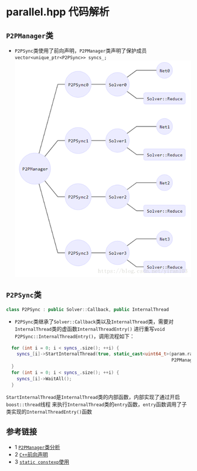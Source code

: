 # parallel.hpp 代码解析

## `P2PManager`类
* `P2PSync`类使用了前向声明，`P2PManager`类声明了保护成员`vector<unique_ptr<P2PSync>> syncs_;`
![](../../docs/tutorial/include/caffe/P2PManager架构.png)
## `P2PSync`类
```c++
class P2PSync : public Solver::Callback, public InternalThread
```
* `P2PSync`类继承了`Solver::Callback`类以及`InternalThread`类，需要对`InternalThread`类的虚函数`InternalThreadEntry()`
  进行重写`void P2PSync::InternalThreadEntry()`，调用流程如下：
```c++
  for (int i = 0; i < syncs_.size(); ++i) {
    syncs_[i]->StartInternalThread(true, static_cast<uint64_t>(param.random_seed() +
                                                               P2PManager::global_rank()));
  }
  for (int i = 0; i < syncs_.size(); ++i) {
    syncs_[i]->WaitAll();
  }
```
`StartInternalThread`是`InternalThread`类的内部函数，内部实现了通过开启`boost::thread`线程
来执行`InternalThread`类的`entry`函数，`entry`函数调用了子类实现的`InternalThreadEntry()`函数


## 参考链接
* 1 [`P2PManager`类分析](https://blog.csdn.net/yiran103/article/details/81220278)
* 2 [`C++`前向声明](https://www.cnblogs.com/wkfvawl/p/10801725.html)
* 3 [`static constexp`使用](https://blog.csdn.net/mxyhktk/article/details/112016564)
